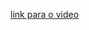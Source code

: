[link para o video](https://drive.google.com/file/d/1iNcO_cXQSdM-mhagZjTNWGPjstcB2vGQ/view?usp=sharing)